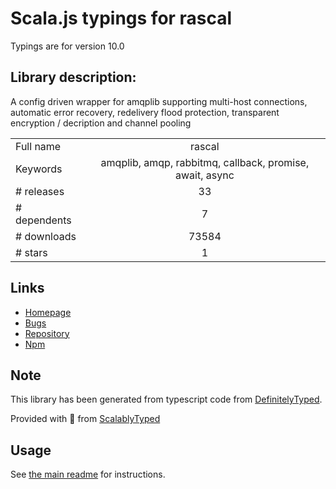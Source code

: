 
# Scala.js typings for rascal

Typings are for version 10.0

## Library description:
A config driven wrapper for amqplib supporting multi-host connections, automatic error recovery, redelivery flood protection, transparent encryption / decription and channel pooling

|                    |                 |
| ------------------ | :-------------: |
| Full name          | rascal |
| Keywords           | amqplib, amqp, rabbitmq, callback, promise, await, async |
| # releases         | 33 |
| # dependents       | 7 |
| # downloads        | 73584 |
| # stars            | 1 |

## Links
- [Homepage](https://guidesmiths.github.io/rascal/)
- [Bugs](https://github.com/guidesmiths/rascal/issues)
- [Repository](https://github.com/guidesmiths/rascal)
- [Npm](https://www.npmjs.com/package/rascal)
    


## Note
This library has been generated from typescript code from [DefinitelyTyped](https://definitelytyped.org).

Provided with :purple_heart: from [ScalablyTyped](https://github.com/oyvindberg/ScalablyTyped)

## Usage
See [the main readme](../../readme.md) for instructions.


